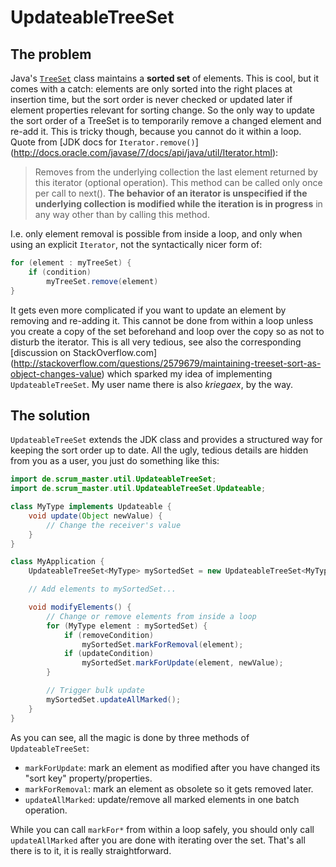 UpdateableTreeSet
=================

The problem
-----------

Java's [`TreeSet`](http://docs.oracle.com/javase/7/docs/api/java/util/TreeSet.html) class maintains a __sorted set__
of elements. This is cool, but it comes with a catch: elements are only sorted into the right places at insertion time,
but the sort order is never checked or updated later if element properties relevant for sorting change. So the only way
to update the sort order of a TreeSet is to temporarily remove a changed element and re-add it. This is tricky though,
because you cannot do it within a loop. Quote from [JDK docs for `Iterator.remove()`]
(http://docs.oracle.com/javase/7/docs/api/java/util/Iterator.html):

> Removes from the underlying collection the last element returned by this iterator (optional operation).
> This method can be called only once per call to next().
> __The behavior of an iterator is unspecified if the underlying collection is modified while the iteration is
> in progress__ in any way other than by calling this method.

I.e. only element removal is possible from inside a loop, and only when using an explicit `Iterator`, not the
syntactically nicer form of:

```java
for (element : myTreeSet) {
    if (condition)
        myTreeSet.remove(element)
}
``` 

It gets even more complicated if you want to update an element by removing and re-adding it. This cannot be done from
within a loop unless you create a copy of the set beforehand and loop over the copy so as not to disturb the iterator.
This is all very tedious, see also the corresponding [discussion on StackOverflow.com]
(http://stackoverflow.com/questions/2579679/maintaining-treeset-sort-as-object-changes-value) which sparked my idea of
implementing `UpdateableTreeSet`. My user name there is also *kriegaex*, by the way.

The solution
------------

`UpdateableTreeSet` extends the JDK class and provides a structured way for keeping the sort order up to date. All the
ugly, tedious details are hidden from you as a user, you just do something like this:

```java
import de.scrum_master.util.UpdateableTreeSet;
import de.scrum_master.util.UpdateableTreeSet.Updateable;

class MyType implements Updateable {
    void update(Object newValue) {
        // Change the receiver's value
    }
}

class MyApplication {
    UpdateableTreeSet<MyType> mySortedSet = new UpdateableTreeSet<MyType>();

    // Add elements to mySortedSet...

    void modifyElements() {
        // Change or remove elements from inside a loop
        for (MyType element : mySortedSet) {
            if (removeCondition)
                mySortedSet.markForRemoval(element);
            if (updateCondition)
                mySortedSet.markForUpdate(element, newValue);
        }

        // Trigger bulk update
        mySortedSet.updateAllMarked();
    }
}
``` 

As you can see, all the magic is done by three methods of `UpdateableTreeSet`:
  * `markForUpdate`: mark an element as modified after you have changed its "sort key" property/properties.  
  * `markForRemoval`: mark an element as obsolete so it gets removed later.
  * `updateAllMarked`: update/remove all marked elements in one batch operation.

While you can call `markFor*` from within a loop safely, you should only call `updateAllMarked` after you are done with
iterating over the set. That's all there is to it, it is really straightforward.
